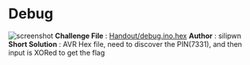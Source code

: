 # Debug
![screenshot](https://imgur.com/a/rO5Cetx)
**Challenge File** : [Handout/debug.ino.hex](Handout/debug.ino.hex)
**Author** : silipwn
**Short Solution** : AVR Hex file, need to discover the PIN(7331), and then input is XORed to get the flag
